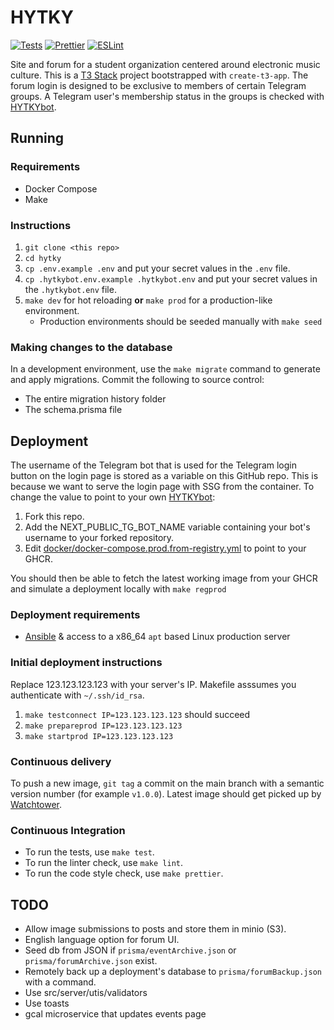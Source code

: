# HYTKY

[![Tests](https://github.com/zeeket/hytky/actions/workflows/playwright.yml/badge.svg)](https://github.com/zeeket/hytky/actions/workflows/playwright.yml) [![Prettier](https://github.com/zeeket/hytky/actions/workflows/prettier-check.yml/badge.svg)](https://github.com/zeeket/hytky/actions/workflows/prettier-check.yml) [![ESLint](https://github.com/zeeket/hytky/actions/workflows/next-lint-check.yml/badge.svg)](https://github.com/zeeket/hytky/actions/workflows/next-lint-check.yml)

Site and forum for a student organization centered around electronic music culture. This is a [T3 Stack](https://create.t3.gg/) project bootstrapped with `create-t3-app`.
The forum login is designed to be exclusive to members of certain Telegram groups. A Telegram user's membership status in the groups is checked with [HYTKYbot](https://github.com/zeeket/HYTKYbot).

## Running

### Requirements

- Docker Compose
- Make

### Instructions

1. `git clone <this repo>`
2. `cd hytky`
3. `cp .env.example .env` and put your secret values in the `.env` file.
4. `cp .hytkybot.env.example .hytkybot.env` and put your secret values in the `.hytkybot.env` file.
5. `make dev` for hot reloading **or** `make prod` for a production-like environment.
   - Production environments should be seeded manually with `make seed`

### Making changes to the database

In a development environment, use the `make migrate` command to generate and apply migrations.
Commit the following to source control:

- The entire migration history folder
- The schema.prisma file

## Deployment

The username of the Telegram bot that is used for the Telegram login button on the login page is stored as a variable on this GitHub repo. This is because we want to serve the login page with SSG from the container.
To change the value to point to your own [HYTKYbot](https://github.com/zeeket/HYTKYbot):

1. Fork this repo.
2. Add the NEXT_PUBLIC_TG_BOT_NAME variable containing your bot's username to your forked repository.
3. Edit [docker/docker-compose.prod.from-registry.yml](docker/docker-compose.prod.from-registry.yml) to point to your GHCR.

You should then be able to fetch the latest working image from your GHCR and simulate a deployment locally with `make regprod`

### Deployment requirements

- [Ansible](https://github.com/ansible/ansible) & access to a x86_64 `apt` based Linux production server

### Initial deployment instructions

Replace 123.123.123.123 with your server's IP. Makefile asssumes you authenticate with `~/.ssh/id_rsa`.

1. `make testconnect IP=123.123.123.123` should succeed
2. `make prepareprod IP=123.123.123.123`
3. `make startprod IP=123.123.123.123`

### Continuous delivery

To push a new image, `git tag` a commit on the main branch with a semantic version number (for example `v1.0.0`).
Latest image should get picked up by [Watchtower](https://containrrr.dev/watchtower/).

### Continuous Integration

- To run the tests, use `make test`.
- To run the linter check, use `make lint`.
- To run the code style check, use `make prettier`.

## TODO

- Allow image submissions to posts and store them in minio (S3).
- English language option for forum UI.
- Seed db from JSON if `prisma/eventArchive.json` or `prisma/forumArchive.json` exist.
- Remotely back up a deployment's database to `prisma/forumBackup.json` with a command.
- Use src/server/utis/validators
- Use toasts
- gcal microservice that updates events page
